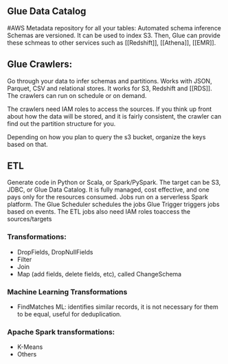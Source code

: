 ## Glue Data Catalog

#AWS 
Metadata repository for all your tables:
Automated schema inference
Schemas are versioned.
It can be used to index S3. Then, Glue can provide these schmeas to other services such as [[Redshift]], [[Athena]], [[EMR]].

## Glue Crawlers:
Go through your data to infer schemas and partitions.
Works with JSON, Parquet, CSV and relational stores.
It works for S3, Redshift and [[RDS]]. The crawlers can run on schedule or on demand. 

The crawlers need IAM roles to access the sources.
If you think up front about how the data will be stored, and it is fairly consistent, the crawler can find out the partition structure for you.

Depending on how you plan to query the s3 bucket, organize the keys based on that. 

## ETL
Generate code in Python or Scala, or Spark/PySpark.
The target can be S3, JDBC, or Glue Data Catalog.
It is fully managed, cost effective, and one pays only for the resources consumed.
Jobs run on a serverless Spark platform. 
The Glue Scheduler schedules the jobs
Glue Trigger triggers jobs based on events.
The ETL jobs also need IAM roles toaccess the sources/targets
### Transformations:
- DropFields, DropNullFields
- Filter
- Join
- Map (add fields, delete fields, etc), called ChangeSchema

### Machine Learning Transformations
- FindMatches ML: identifies similar records, it is not necessary for them to be equal, useful for deduplication.

### Apache Spark transformations:
- K-Means
- Others
